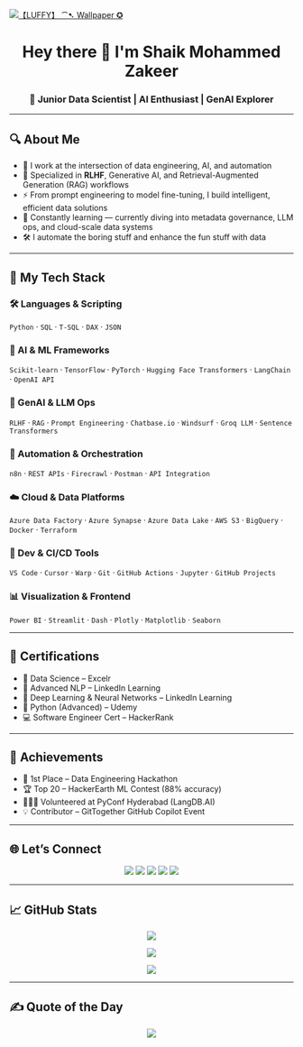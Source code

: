 [![【LUFFY】 ⁀➷ Wallpaper ✪](https://github.com/user-attachments/assets/df1c916a-bdd2-4f3f-8be7-c380de432926)](https://pin.it/2UARSdPnk)


<div align="center">
  <h1>Hey there 👋 I'm Shaik Mohammed Zakeer</h1>
  <h3>🚀 Junior Data Scientist | AI Enthusiast | GenAI Explorer</h3>
</div>

---

## 🔍 About Me

- 🧠 I work at the intersection of data engineering, AI, and automation
- 🔄 Specialized in **RLHF**, Generative AI, and Retrieval-Augmented Generation (RAG) workflows
- ⚡ From prompt engineering to model fine-tuning, I build intelligent, efficient data solutions
- 🌱 Constantly learning — currently diving into metadata governance, LLM ops, and cloud-scale data systems
- 🛠️ I automate the boring stuff and enhance the fun stuff with data

---

## 🧰 My Tech Stack

### 🛠️ Languages & Scripting
`Python` · `SQL` · `T-SQL` · `DAX` · `JSON`

### 🤖 AI & ML Frameworks
`Scikit-learn` · `TensorFlow` · `PyTorch` · `Hugging Face Transformers` · `LangChain` · `OpenAI API`

### 🔮 GenAI & LLM Ops
`RLHF` · `RAG` · `Prompt Engineering` · `Chatbase.io` · `Windsurf` · `Groq LLM` · `Sentence Transformers`

### 🔁 Automation & Orchestration
`n8n` · `REST APIs` · `Firecrawl` · `Postman` · `API Integration`

### ☁️ Cloud & Data Platforms
`Azure Data Factory` · `Azure Synapse` · `Azure Data Lake` · `AWS S3` · `BigQuery` · `Docker` · `Terraform`

### 🔧 Dev & CI/CD Tools
`VS Code` · `Cursor` · `Warp` · `Git` · `GitHub Actions` · `Jupyter` · `GitHub Projects`

### 📊 Visualization & Frontend
`Power BI` · `Streamlit` · `Dash` · `Plotly` · `Matplotlib` · `Seaborn`

---

## 📜 Certifications

- 🧠 Data Science – Excelr  
- 🤖 Advanced NLP – LinkedIn Learning  
- 🧬 Deep Learning & Neural Networks – LinkedIn Learning  
- 🐍 Python (Advanced) – Udemy  
- 💻 Software Engineer Cert – HackerRank

---

## 🏅 Achievements

- 🥇 1st Place – Data Engineering Hackathon  
- 🏆 Top 20 – HackerEarth ML Contest (88% accuracy)  
- 🧑‍🤝‍🧑 Volunteered at PyConf Hyderabad (LangDB.AI)  
- 💡 Contributor – GitTogether GitHub Copilot Event

---

## 🌐 Let’s Connect

<p align="center">
  <a href="https://linkedin.com/in/mohammed-zakeer/" target="_blank"><img src="https://img.shields.io/badge/LinkedIn-0A66C2?style=for-the-badge&logo=linkedin&logoColor=white"/></a>
  <a href="https://github.com/Zakeertech3" target="_blank"><img src="https://img.shields.io/badge/GitHub-181717?style=for-the-badge&logo=github&logoColor=white"/></a>
  <a href="https://medium.com/@zakeer1410" target="_blank"><img src="https://img.shields.io/badge/Medium-12100E?style=for-the-badge&logo=medium&logoColor=white"/></a>
  <a href="https://x.com/zakeer1410" target="_blank"><img src="https://img.shields.io/badge/X-000000?style=for-the-badge&logo=twitter&logoColor=white"/></a>
  <a href="https://bento.me/zakeer" target="_blank"><img src="https://img.shields.io/badge/Bento-000000?style=for-the-badge&logo=bento&logoColor=white"/></a>
</p>

---

## 📈 GitHub Stats

<p align="center">
  <img src="https://github-readme-stats.vercel.app/api?username=Zakeertech3&theme=radical&show_icons=true&count_private=true" />
</p>

<p align="center">
  <img src="https://github-readme-streak-stats.herokuapp.com/?user=Zakeertech3&theme=radical" />
</p>

<p align="center">
  <img src="https://github-profile-trophy.vercel.app/?username=Zakeertech3&theme=gruvbox&no-frame=true&margin-w=4" />
</p>

---

## ✍️ Quote of the Day
<p align="center">
  <img src="https://quotes-github-readme.vercel.app/api?type=horizontal&theme=gruvbox" />
</p>
